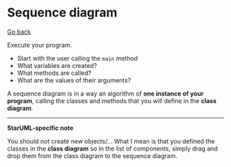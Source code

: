 # Sequence diagram

[Go back](..)

Execute your program.

* Start with the user calling the ``main`` method
* What variables are created?
* What methods are called?
* What are the values of their arguments?

A sequence diagram is in a way an algorithm of **one instance of your program**, calling the classes and methods that you will define in the **class diagram**.

<hr class="sl">

**StarUML-specific note**

You should not create new objects/... What I mean is that you defined the classes in the **class diagram** so in the list of components, simply drag and drop them from the class diagram to the sequence diagram.